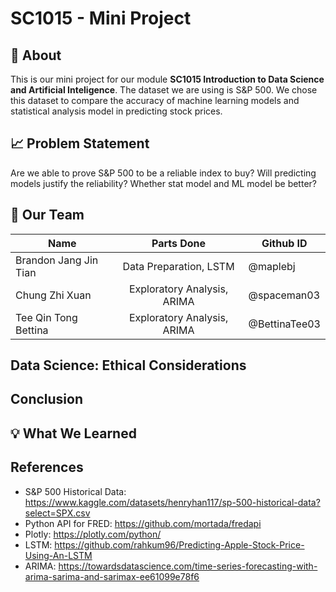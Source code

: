 # SC1015 - Mini Project
## :page_with_curl: About
This is our mini project for our module **SC1015 Introduction to Data Science and Artificial Inteligence**. The dataset we are using is S&P 500. We chose this dataset to compare the accuracy of machine learning models and statistical analysis model in predicting stock prices.

## :chart_with_upwards_trend: Problem Statement
Are we able to prove S&P 500 to be a reliable index to buy? Will predicting models justify the reliability? Whether stat model and ML model be better?

## :busts_in_silhouette: Our Team
| Name | Parts Done | Github ID |
|---|:---:|---|
| Brandon Jang Jin Tian | Data Preparation, LSTM | @maplebj |
| Chung Zhi Xuan | Exploratory Analysis, ARIMA | @spaceman03 |
| Tee Qin Tong Bettina | Exploratory Analysis, ARIMA | @BettinaTee03 |

## Data Science: Ethical Considerations

## Conclusion

## :bulb: What We Learned

## References
- S&P 500 Historical Data: https://www.kaggle.com/datasets/henryhan117/sp-500-historical-data?select=SPX.csv
- Python API for FRED: https://github.com/mortada/fredapi
- Plotly: https://plotly.com/python/
- LSTM: https://github.com/rahkum96/Predicting-Apple-Stock-Price-Using-An-LSTM
- ARIMA: https://towardsdatascience.com/time-series-forecasting-with-arima-sarima-and-sarimax-ee61099e78f6
